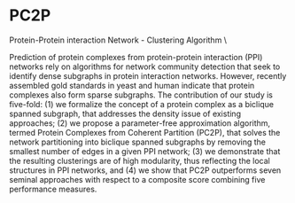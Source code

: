 # PC2P
Protein-Protein interaction Network - Clustering Algorithm \\

Prediction of protein complexes from protein-protein interaction (PPI) networks rely on algorithms for network community detection that seek to identify dense subgraphs in protein interaction networks. However, recently assembled gold standards in yeast and human indicate that protein complexes also form sparse subgraphs. The contribution of our study is five-fold: (1) we formalize the concept of a protein complex as a biclique spanned subgraph, that addresses the density issue of existing approaches; (2) we propose a parameter-free approximation algorithm, termed Protein Complexes from Coherent Partition (PC2P), that solves the network partitioning into biclique spanned subgraphs by removing the smallest number of edges in a given PPI network; (3) we demonstrate that the resulting clusterings are of high modularity, thus reflecting the local structures in PPI networks, and (4) we show that PC2P outperforms seven seminal approaches with respect to a composite score combining five performance measures.
